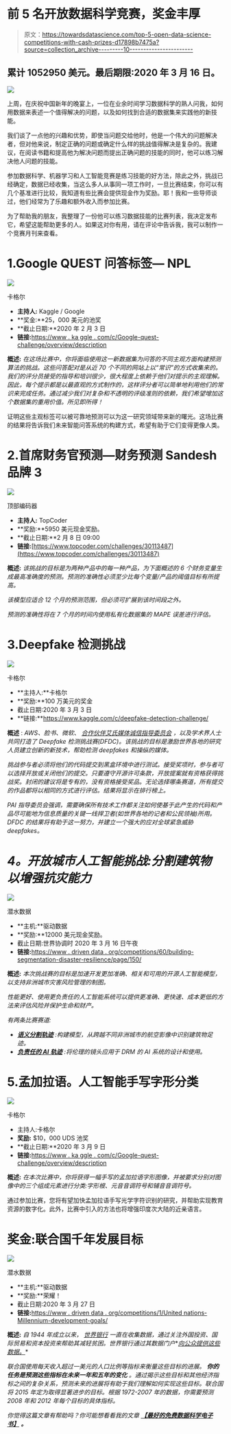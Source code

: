 # 前 5 名开放数据科学竞赛，奖金丰厚

> 原文：<https://towardsdatascience.com/top-5-open-data-science-competitions-with-cash-prizes-d17898b7475a?source=collection_archive---------10----------------------->

## 累计 1052950 美元。最后期限:2020 年 3 月 16 日。

![](img/5217b06c481c799326036f38b23651a2.png)

上周，在庆祝中国新年的晚宴上，一位在业余时间学习数据科学的熟人问我，如何用数据来表述一个值得解决的问题，以及如何找到合适的数据集来实践他的新技能。

我们谈了一点他的兴趣和优势，即使当问题交给他时，他是一个伟大的问题解决者，但对他来说，制定正确的问题或确定什么样的挑战值得解决是复杂的。我建议，在阅读书籍和提高他为解决问题而提出正确问题的技能的同时，他可以练习解决他人问题的技能。

参加数据科学、机器学习和人工智能竞赛是练习技能的好方法，除此之外，挑战已经确定，数据已经收集，当这么多人从事同一项工作时，一旦比赛结束，你可以有几个基准进行比较，我知道有些比赛会提供现金作为奖励。耶！我和一些导师谈过，他们经常为了乐趣和额外收入而参加比赛。

为了帮助我的朋友，我整理了一份他可以练习数据技能的比赛列表，我决定发布它，希望这能帮助更多的人。如果这对你有用，请在评论中告诉我，我可以制作一个竞赛月刊来查看。

# 1.Google QUEST 问答标签— NPL

![](img/f34f02089fe3d54cb7243c7aa2da4b73.png)

卡格尔

*   **主持人:** Kaggle / Google
*   **奖金:**25，000 美元的池奖
*   **截止日期:**2020 年 2 月 3 日
*   **链接:**[https://www . ka ggle . com/c/Google-quest-challenge/overview/description](https://www.kaggle.com/c/google-quest-challenge/overview/description)

**概述:** *在这场比赛中，你将面临使用这一新数据集为问答的不同主观方面构建预测算法的挑战。这些问答配对是从近 70 个不同的网站上以“常识”的方式收集来的。我们的评分员接受的指导和培训很少，很大程度上依赖于他们对提示的主观理解。因此，每个提示都是以最直观的方式制作的，这样评分者可以简单地利用他们的常识来完成任务。通过减少我们对复杂和不透明的评级准则的依赖，我们希望增加这个数据集的重用价值。所见即所得！*

证明这些主观标签可以被可靠地预测可以为这一研究领域带来新的曙光。这场比赛的结果将告诉我们未来智能问答系统的构建方式，希望有助于它们变得更像人类。

# 2.首席财务官预测—财务预测 Sandesh 品牌 3

![](img/01806a1bd43374cd1ed578fe991b0954.png)

顶部编码器

*   **主持人:** TopCoder
*   **奖励:**5950 美元现金奖励。
*   **截止日期:**2 月 8 日 09:00
*   **链接:**[https://www.topcoder.com/challenges/30113487](https://www.topcoder.com/challenges/30113487)

**概述:** *该挑战的目标是为两种产品中的每一种产品，为下面概述的 6 个财务变量生成最高准确度的预测。预测的准确性必须至少比每个变量/产品的阈值目标有所提高。*

*该模型应适合 12 个月的预测范围，但必须可扩展到该时间段之外。*

*预测的准确性将在 7 个月的时间内使用私有化数据集的 MAPE 误差进行评估。*

# 3.Deepfake 检测挑战

![](img/48dedc418bca9f7e03010cc51d4b0015.png)

卡格尔

*   **主持人:**卡格尔
*   **奖励:**100 万美元的奖金
*   截止日期:2020 年 3 月 3 日
*   **链接:**https://www.kaggle.com/c/deepfake-detection-challenge/

**概述** : *AWS、脸书、微软、* [*合作伙伴艾氏媒体诚信指导委员会*](https://www.partnershiponai.org/the-partnership-on-ai-steering-committee-on-ai-and-media-integrity/) *，以及学术界人士共同打造了 Deepfake 检测挑战赛(DFDC)。该挑战的目标是激励世界各地的研究人员建立创新的新技术，帮助检测 deepfakes 和操纵的媒体。*

*挑战参与者必须将他们的代码提交到黑盒环境中进行测试。接受奖项时，参与者可以选择开放或关闭他们的提交。只要遵守开源许可条款，开放提案就有资格获得挑战奖。封闭的建议将是专有的，没有资格接受奖品。无论选择哪条赛道，所有提交的作品都将以相同的方式进行评估。结果将显示在排行榜上。*

*PAI 指导委员会强调，需要确保所有技术工作都关注如何使基于此产生的代码和产品尽可能地为信息质量的关键一线捍卫者(如世界各地的记者和公民领袖)所用。DFDC 的结果将有助于这一努力，并建立一个强大的应对全球紧急威胁 deepfakes。*

# *4。开放城市人工智能挑战:分割建筑物以增强抗灾能力*

![](img/b679ec6f60dd53f77e5a08493d426f9b.png)

潜水数据

*   **主机:**驱动数据
*   **奖励:**12000 美元现金奖励。
*   截止日期:世界协调时 2020 年 3 月 16 日午夜
*   **链接:**[https://www . driven data . org/competitions/60/building-segmentation-disaster-resilience/page/150/](https://www.drivendata.org/competitions/60/building-segmentation-disaster-resilience/page/150/)

**概述:** *本次挑战赛的目标是加速开发更加准确、相关和可用的开源人工智能模型，以支持非洲城市灾害风险管理的制图。*

*性能更好、使用更负责任的人工智能系统可以提供更准确、更快速、成本更低的方法来评估风险并保护生命和财产。*

*有两条比赛赛道:*

*   [***语义分割轨迹***](https://www.drivendata.org/competitions/60/building-segmentation-disaster-resilience/page/151/) *:构建模型，从跨越不同非洲城市的航空影像中识别建筑物足迹。*
*   [***负责任的 AI 轨迹***](https://www.drivendata.org/competitions/60/building-segmentation-disaster-resilience/page/152/) *:将伦理的镜头应用于 DRM 的 AI 系统的设计和使用。*

# 5.孟加拉语。人工智能手写字形分类

![](img/b6f3de82128a93182b991aaa864d68a9.png)

卡格尔

*   主持人:卡格尔
*   **奖励:** $10，000 UDS 池奖
*   **截止日期:**2020 年 3 月 9 日
*   **链接:**[https://www . ka ggle . com/c/Google-quest-challenge/overview/description](https://www.kaggle.com/c/google-quest-challenge/overview/description)

**概述:** *在本次比赛中，你将获得一幅手写的孟加拉语字形图像，并被要求分别对图像中的三个组成元素进行分类:字形根、元音音调符号和辅音音调符号。*

通过参加比赛，您将有望加快孟加拉语手写光学字符识别的研究，并帮助实现教育资源的数字化。此外，比赛中引入的方法也将增强印度次大陆的近亲语言。

# 奖金:联合国千年发展目标

![](img/0b807b5deccfcdf39df0f551b3e31d5d.png)

潜水数据

*   **主机:**驱动数据
*   **奖励:**荣耀！
*   截止日期:2020 年 3 月 27 日
*   **链接:**[https://www . driven data . org/competitions/1/United nations-Millennium-development-goals/](https://www.drivendata.org/competitions/1/united-nations-millennium-development-goals/)

**概述:** *自 1944 年成立以来，* [*世界银行*](http://www.worldbank.org/) *一直在收集数据，通过关注外国投资、国际贸易和资本投资来帮助其减轻贫困。世界银行通过其数据门户**[*向公众提供这些数据。*](http://data.worldbank.org/)*

*联合国使用每天收入超过一美元的人口比例等指标来衡量这些目标的进展。 ***你的任务是预测这些指标在未来一年和五年的变化*** *。通过揭示这些目标和其他经济指标之间的复杂关系，预测未来的进展将有助于我们理解如何实现这些目标。联合国将 2015 年定为取得显著进步的目标。根据 1972-2007 年的数据，你需要预测 2008 年和 2012 年每个目标的具体指标。**

*你觉得这篇文章有帮助吗？你可能想看看我的文章 [***【最好的免费数据科学电子书】***](/the-best-free-data-science-ebooks-b671691e5231) ***。****